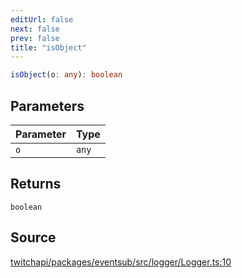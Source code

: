 ```yaml
---
editUrl: false
next: false
prev: false
title: "isObject"
---
```


```ts
isObject(o: any): boolean
```

## Parameters

| Parameter | Type |
| :------ | :------ |
| `o` | `any` |

## Returns

`boolean`

## Source

[twitchapi/packages/eventsub/src/logger/Logger.ts:10](https://github.com/pablornc/twitchapi//blob/b274026/packages/eventsub/src/logger/Logger.ts#L10)
